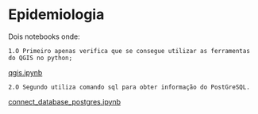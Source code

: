 ﻿# Epidemiologia
Dois notebooks onde:

	1.O Primeiro apenas verifica que se consegue utilizar as ferramentas do QGIS no python; 
[qgis.ipynb](Andre/qgis.ipynb)
	
	2.O Segundo utiliza comando sql para obter informação do PostGreSQL. 
[connect_database_postgres.ipynb](Andre/SQL/connect_database_postgres.ipynb)


